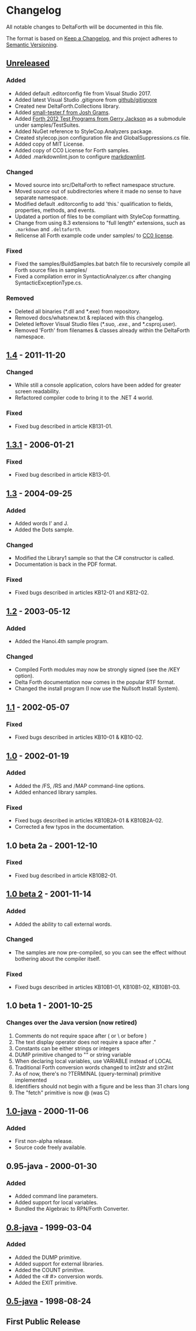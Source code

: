 # Changelog

All notable changes to DeltaForth will be documented in this file.

The format is based on [Keep a Changelog](https://keepachangelog.com/en/1.0.0/),
and this project adheres to [Semantic Versioning](https://semver.org/spec/v2.0.0.html).

## [Unreleased]

### Added

- Added default .editorconfig file from Visual Studio 2017.
- Added latest Visual Studio .gitignore from [github/gitignore](https://github.com/github/gitignore/blob/master/VisualStudio.gitignore)
- Created new DeltaForth.Collections library.
- Added [small-tester.f from Josh Grams](http://qualdan.com/forth/small-tester.f).
- Added [Forth 2012 Test Programs from Gerry Jackson](https://github.com/gerryjackson/forth2012-test-suite)
 as a submodule under samples/TestSuites.
- Added NuGet reference to StyleCop.Analyzers package.
- Created stylecop.json configuration file and GlobalSuppressions.cs file.
- Added copy of MIT License.
- Added copy of CC0 License for Forth samples.
- Added .markdownlint.json to configure [markdownlint](https://github.com/DavidAnson/markdownlint/).

### Changed

- Moved source into src/DeltaForth to reflect namespace structure.
- Moved source out of subdirectories where it made no sense to have separate namespace.
- Modified default .editorconfig to add 'this.' qualification to fields,
 properties, methods, and events.
- Updated a portion of files to be compliant with StyleCop formatting.
- Change from using 8.3 extensions to "full length" extensions, such as
 `.markdown` and `.deltaforth`.
- Relicense all Forth example code under samples/ to [CC0 license](http://creativecommons.org/publicdomain/zero/1.0/).

### Fixed

- Fixed the samples/BuildSamples.bat batch file to recursively compile all
 Forth source files in samples/
- Fixed a compilation error in SyntacticAnalyzer.cs after changing SyntacticExceptionType.cs.

### Removed

- Deleted all binaries (*.dll and *.exe) from repository.
- Removed docs/whatsnew.txt & replaced with this changelog.
- Deleted leftover Visual Studio files (*.suo, *.exe.*, and *.csproj.user).
- Removed 'Forth' from filenames & classes already within the DeltaForth namespace.

## [1.4] - 2011-11-20

### Changed

- While still a console application, colors have been added for greater screen readability.
- Refactored compiler code to bring it to the .NET 4 world.

### Fixed

- Fixed bug described in article KB131-01.

## [1.3.1] - 2006-01-21

### Fixed

- Fixed bug described in article KB13-01.

## [1.3] - 2004-09-25

### Added

- Added words I' and J.
- Added the Dots sample.

### Changed

- Modified the Library1 sample so that the C# constructor is called.
- Documentation is back in the PDF format.

### Fixed

- Fixed bugs described in articles KB12-01 and KB12-02.

## [1.2] - 2003-05-12

### Added

- Added the Hanoi.4th sample program.

### Changed

- Compiled Forth modules may now be strongly signed (see the /KEY option).
- Delta Forth documentation now comes in the popular RTF format.
- Changed the install program (I now use the Nullsoft Install System).

## [1.1] - 2002-05-07

### Fixed

- Fixed bugs described in articles KB10-01 & KB10-02.

## [1.0] - 2002-01-19

### Added

- Added the /FS, /RS and /MAP command-line options.
- Added enhanced library samples.

### Fixed

- Fixed bugs described in articles KB10B2A-01 & KB10B2A-02.
- Corrected a few typos in the documentation.

## 1.0 beta 2a - 2001-12-10

### Fixed

- Fixed bug described in article KB10B2-01.

## [1.0 beta 2] - 2001-11-14

### Added

- Added the ability to call external words.

### Changed

- The samples are now pre-compiled, so you can see the effect without
 bothering about the compiler itself.

### Fixed

- Fixed bugs described in articles KB10B1-01, KB10B1-02, KB10B1-03.

## 1.0 beta 1 - 2001-10-25

### Changes over the Java version (now retired)

1. Comments do not require space after ( or \ or before )
2. The text display operator does not require a space after ."
3. Constants can be either strings or integers
4. DUMP primitive changed to "<text>" or string variable
5. When declaring local variables, use VARIABLE instead of LOCAL
6. Traditional Forth conversion words changed to int2str and str2int
7. As of now, there's no ?TERMINAL (query-terminal) primitive implemented
8. Identifiers should not begin with a figure and be less than 31 chars long
9. The "fetch" primitive is now @ (was C)

## [1.0-java] - 2000-11-06

### Added

- First non-alpha release.
- Source code freely available.

## 0.95-java - 2000-01-30

### Added

- Added command line parameters.
- Added support for local variables.
- Bundled the Algebraic to RPN/Forth Converter.

## [0.8-java] - 1999-03-04

### Added

- Added the DUMP primitive.
- Added support for external libraries.
- Added the COUNT primitive.
- Added the <# #> conversion words.
- Added the EXIT primitive.

## [0.5-java] - 1998-08-24

## First Public Release

[Unreleased]: https://github.com/McNeight/DeltaForth/compare/v1.4...HEAD
[1.4]: https://github.com/McNeight/DeltaForth/compare/v1.3.1...v1.4
[1.3.1]: https://github.com/McNeight/DeltaForth/compare/v1.3...v1.3.1
[1.3]: https://github.com/McNeight/DeltaForth/compare/v1.2...v1.3
[1.2]: https://github.com/McNeight/DeltaForth/compare/v1.1...v1.2
[1.1]: https://github.com/McNeight/DeltaForth/compare/v1.0...v1.1
[1.0]: https://github.com/McNeight/DeltaForth/compare/v1.0b2...v1.0
[1.0 beta 2]: https://github.com/McNeight/DeltaForth/compare/v1.0-java...v1.0b2
[1.0-java]: https://github.com/McNeight/DeltaForth/compare/v0.8-java...v1.0-java
[0.8-java]: https://github.com/McNeight/DeltaForth/compare/v0.5-java...v0.8-java
[0.5-java]: https://github.com/McNeight/DeltaForth/tree/v0.5-java